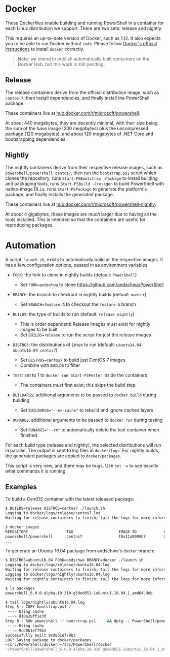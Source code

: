Docker
======

These Dockerfiles enable building and running PowerShell in a container for each Linux distribution we support.
There are two sets: release and nightly.

This requires an up-to-date version of Docker, such as 1.12.
It also expects you to be able to run Docker without `sudo`.
Please follow [Docker's official instructions][install] to install `docker` correctly.

> Note: we intend to publish automatically built containers on the Docker Hub,
> but this work is still pending.

[install]: https://docs.docker.com/engine/installation/

Release
-------

The release containers derive from the official distribution image,
such as `centos:7`, then install dependencies,
and finally install the PowerShell package.

These containers live at [hub.docker.com/r/microsoft/powershell][docker-release].

At about 440 megabytes, they are decently minimal,
with their size being the sum of the base image (200 megabytes)
plus the uncompressed package (120 megabytes),
and about 120 megabytes of .NET Core and bootstrapping dependencies.

[docker-release]: https://hub.docker.com/r/microsoft/powershell/

Nightly
-------

The nightly containers derive from their respective release images,
such as `powershell/powershell:centos7`,
then run the `bootstrap.ps1` script which clones the repository,
runs `Start-PSBootstrap -Package` to install building and packaging tools,
runs `Start-PSBuild -Crossgen` to build PowerShell with native-image DLLs,
runs `Start-PSPackage` to generate the platform's package,
and finally installs the generated package.

These containers live at [hub.docker.com/r/microsoft/powershell-nightly][docker-nightly].

At about 4 gigabytes,
these images are *much* larger due to having all the tools installed.
This is intended so that the containers are useful for reproducing packages.

[docker-nightly]: https://hub.docker.com/r/microsoft/powershell-nightly/

Automation
==========

A script, `launch.sh`, exists to automatically build all the respective images.
It has a few configuration options,
passed in as environment variables:

* `FORK`: the fork to clone in nightly builds (default: `PowerShell`)
  * Set `FORK=andschwa` to clone https://github.com/andschwa/PowerShell

* `BRANCH`: the branch to checkout in nightly builds (default: `master`)
  * Set `BRANCH=feature-A` to checkout the `feature-A` branch

* `BUILDS`: the type of builds to run (default: `release nightly`)
  * This is order dependent! Release images must exist for nightly images to be built
  * Set `BUILDS=release` to run the script for just the release images

* `DISTROS`: the distributions of Linux to run (default: `ubuntu14.04 ubuntu16.04 centos7`)
  * Set `DISTROS=centos7` to build just CentOS 7 images
  * Combine with `BUILDS` to filter

* `TEST`: set to 1 to `docker run Start-PSPester` inside the containers
  * The containers *must* first exist; this skips the build step

* `BUILDARGS`: additional arguments to be passed to `docker build` during building
  * Set `BUILDARGS="--no-cache"` to rebuild and ignore cached layers

* `RUNARGS`: additional arguments to be passed to `docker run` during testing
  * Set `RUNARGS="--rm"` to automatically delete the test container when finished

For each build type (release and nightly),
the selected distributions will run in parallel.
The output is sent to log files in `docker/logs`.
For nightly builds, the generated packages are copied to `docker/packages`.

This script is very new, and there may be bugs.
Use `set -x` to see exactly what commands it is running.

Examples
--------

To build a CentOS container with the latest released package:

```sh
$ BUILDS=release DISTROS=centos7 ./launch.sh
Logging to docker/logs/release/centos7.log
Waiting for release containers to finish; tail the logs for more information.

$ docker images
REPOSITORY                 TAG                    IMAGE ID            CREATED             SIZE
powershell/powershell      centos7                f0a11a8009b7        20 minutes ago      438.3 MB
...
```

To generate an Ubuntu 16.04 package from andschwa's `docker` branch:

```sh
$ DISTROS=ubuntu16.04 FORK=andschwa BRANCH=docker ./launch.sh
Logging to docker/logs/release/ubuntu16.04.log
Waiting for release containers to finish; tail the logs for more information.
Logging to docker/logs/nightly/ubuntu16.04.log
Waiting for nightly containers to finish; tail the logs for more information.

$ ls packages
powershell_6.0.0-alpha.10-310-g5ded651-1ubuntu1.16.04.1_amd64.deb

$ tail logs/nightly/ubuntu16.04.log
Step 5 : COPY bootstrap.ps1 /
 ---> Using cache
 ---> d18a28ff1e3d
Step 6 : RUN powershell -f bootstrap.ps1     && dpkg -i PowerShell/powershell*.deb
 ---> Using cache
 ---> 9cd8b1ef79b3
Successfully built 9cd8b1ef79b3
LOG: Saving package to docker/packages
~/src/PowerShell/docker ~/src/PowerShell/docker
'/PowerShell/powershell_6.0.0-alpha.10-310-g5ded651-1ubuntu1.16.04.1_amd64.deb' -> '/mnt/powershell_6.0.0-alpha.10-310-g5ded651-1ubuntu1.16.04.1_amd64.deb'
```
